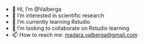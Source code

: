 - 👋 Hi, I’m @Valberga
- 👀 I’m interested in scientific research
- 🌱 I’m currently learning Rstudio
- 💞️ I’m looking to collaborate on Rstudio learning
- 📫 How to reach me: madara.valberga@gmail.com

<!---
Valberga/Valberga is a ✨ special ✨ repository because its `README.md` (this file) appears on your GitHub profile.
You can click the Preview link to take a look at your changes.
--->
